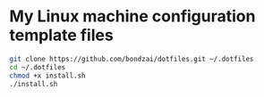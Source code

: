 # My Linux machine configuration template files  

```bash
git clone https://github.com/bondzai/dotfiles.git ~/.dotfiles
cd ~/.dotfiles
chmod +x install.sh
./install.sh
```

